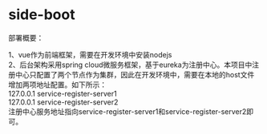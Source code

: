 # side-boot

部署概要：

1、vue作为前端框架，需要在开发环境中安装nodejs<br>
2、后台架构采用spring cloud微服务框架，基于eureka为注册中心。本项目中注册中心只配置了两个节点作为集群，因此在开发环境中，需要在本地的host文件增加两项地址配置。如下所示：<br>
127.0.0.1       service-register-server1<br>
127.0.0.1       service-register-server2<br>
注册中心服务地址指向service-register-server1和service-register-server2即可。<br>

